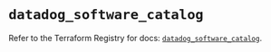 # `datadog_software_catalog`

Refer to the Terraform Registry for docs: [`datadog_software_catalog`](https://registry.terraform.io/providers/datadog/datadog/3.72.0/docs/resources/software_catalog).
